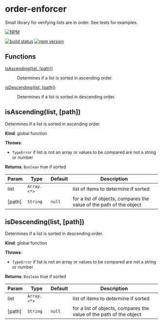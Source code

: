 # order-enforcer
Small library for verifying lists are in order.  See tests for examples.

[![NPM](https://nodei.co/npm/order-enforcer.png)](https://nodei.co/npm/order-enforcer/)

[![build status](https://travis-ci.org/sahellebusch/order-enforcer.svg?branch=master)](http://travis-ci.org/sahellebusch/order-enforcer)
[![npm version](https://badge.fury.io/js/order-enforcer.svg)](https://badge.fury.io/js/order-enforcer)

## Functions

<dl>
<dt><a href="#isAscending">isAscending(list, [path])</a></dt>
<dd><p>Determines if a list is sorted in ascending order.</p>
</dd>
<dt><a href="#isDescending">isDescending(list, [path])</a></dt>
<dd><p>Determines if a list is sorted in descending order.</p>
</dd>
</dl>

<a name="isAscending"></a>

## isAscending(list, [path])
Determines if a list is sorted in ascending order.

**Kind**: global function

**Throws**:

- <code>TypeError</code> if list is not an array or values to be compared are not a string or number

**Returns**: <code>Boolean</code>  true if sorted

| Param | Type | Default | Description |
| --- | --- | --- | --- |
| list | <code>Array.&lt;\*&gt;</code> |  | list of items to determine if sorted |
| [path] | <code>String</code> | <code>null</code> | for a list of objects, compares the value of the path of the object |

<a name="isDescending"></a>

## isDescending(list, [path])
Determines if a list is sorted in descending order.

**Kind**: global function<br />

**Throws**:

- <code>TypeError</code> if list is not an array or values to be compared are not a string or number

**Returns**: <code>Boolean</code>  true if sorted

| Param | Type | Default | Description |
| --- | --- | --- | --- |
| list | <code>Array.&lt;\*&gt;</code> | | list of items to determine if sorted |
| [path] | <code>String</code> | <code>null</code> | for a list of objects, compares the value of the path of the object |

